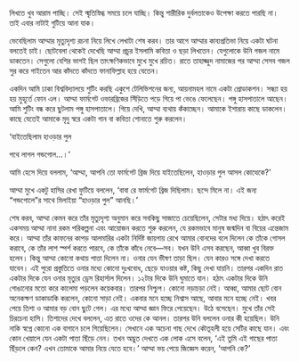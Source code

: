 লিখতে খুব আরাম পাচ্ছি। সেই স্মৃতিস্নিগ্ধ সময়ে চলে যাচ্ছি। কিন্তু শারীরিক দুর্বলতাকেও উপেক্ষা করতে পারছি না। তাই এবার নাটাই গুটিয়ে আনা যাক।

ভেবেছিলাম আম্মার মৃত্যুদৃশ্য রচনা নিয়ে লিখে লেখাটা শেষ করব। তার আগে আম্মার কাব্যপ্রতিভা নিয়ে একটা ঘটনা বলতেই চাই। ছোটবেলা থেকেই দেখেছি আম্মা প্রচুর ইসলামি কবিতা ও ছড়া লিখতেন। যেগুলোকে উনি গজল নামে ডাকতেন। সেগুলো বেশির ভাগই ছিল তাৎক্ষণিকভাবে মুখে মুখে রচিত। রাতে তাহাজ্জুদ নামাজের পর আম্মা সেসব গজল সুর করে গাইতেন আর কাঁদতে কাঁদতে ফানাফিল্লাহ হয়ে যেতেন।

একদিন আমি ঢাকা বিশ্ববিদ্যালয়ে শুটিং করছি একুশে টেলিভিশনের জন্য, আয়নামহল নামে একটা প্রোডাকশন। সন্ধ্যা হয় হয় মুহূর্তে ফোন এল। আম্মা ফার্মগেট ওভারব্রিজের সিঁড়িতে পড়ে গিয়ে পা ভেঙে ফেলেছেন। পঙ্গু হাসপাতালে আছেন। আমি শুটিং বন্ধ করে ছুটলাম পঙ্গু হাসপাতালে। গিয়ে দেখি, আম্মা ব্যথায় কঁকাচ্ছেন। আমাকে ইশারায় কাছে ডাকলেন। কাছে যেতেই আমাকে মৃদু স্বরে একটা গান বা কবিতা শোনাতে শুরু করলেন।

‘যাইতেছিলাম হাওড়ার পুল

পথে লাগল গন্ডগোল...।’

আমি হেসে দিয়ে বললাম, ‘আম্মা, আপনি তো ফার্মগেট ব্রিজ দিয়ে যাইতেছিলেন, হাওড়ার পুল আসল কোত্থেকে?’

আম্মা মুখে একটু হাসির রেখা ফুটিয়ে বললেন, ‘বাবা রে ফার্মগেট ব্রিজ দিছিলাম। ছন্দে মিলে না। এই জন্য “গন্ডগোলে”র সাথে মিলাইয়া “হাওড়ার পুল” আনছি।’

শেষ করব, আম্মা কেমন করে তাঁর মৃত্যুদৃশ্য অনুমান করে সবকিছু সাজাতে চেয়েছিলেন, সেটার মধ্য দিয়ে। হঠাৎ করেই একসময় আম্মা নানা রকম পরিকল্পনা এবং আয়োজন করতে শুরু করলেন, যে রকমভাবে মানুষ জন্মদিন বা বিয়ের এন্তেজাম করে। আম্মা তাঁর কাফনের কাপড় আলমারির একটা নির্দিষ্ট জায়গায় রেখে আমার বোনদের বলে দিলেন কে তাঁকে গোসল করাবে, কে তাঁর লাশ স্পর্শ করতে পারবে, কে তাঁকে কাঁধে নেবে—সব। যখন উনি এসব করছেন, আব্বা খুব বিরক্ত হলেন। কিন্তু আম্মা কোনো কথায় পাত্তা দিলেন না। ওনার যেন ভীষণ তাড়া ছিল। যেন কারও সঙ্গে দেখা করতে যাবেন। এই পুরো প্রস্তুতিতে ওনার মধ্যে কোনো দুঃখবোধ, ছেড়ে যাওয়ার কষ্ট, কিছু দেখা যায়নি। তারপর একদিন রাত একটার দিকে যেন ওনার মৃত্যুর ড্রেস রিহার্সাল দিলেন। ১২টার দিকে উনি ঘুমাতে যান। হঠাৎ একটার দিকে উনি গোঙানোর মতো করে কালেমা পড়লেন কয়েকবার। তারপর নিশ্চুপ। কোনো নড়াচড়া নেই। আব্বা, আমার ছোট বোন অনেকক্ষণ ডাকাডাকি করলেন, কোনো সাড়া নেই। একবার মনে হচ্ছে নিশ্বাস আছে, আবার মনে হচ্ছে নেই। খবর পেয়ে তিশা ও আমার বড় বোন ছুটে গেল। এর মধ্যে আম্মা জ্ঞান ফিরে পেয়েছেন। উঠে বসেছেন। মুখে তাঁর সেই চিরচেনা হাসি। তিশাদের দেখে বললেন, এত রাতে ওদের কে আনল। তারপর উনি বললেন ওনার কী হয়েছিল। উনি নাকি স্বপ্নে কোনো এক বাগানে চলে গিয়েছিলেন। সেখানে এক অচেনা গাছ দেখে কৌতূহলী হয়ে সেটির কাছে যান। এবং কোন খেয়ালে যেন একটা পাতা ছিঁড়ে নেন। তখন অদ্ভুত দেখতে এক লোক এসে বলেন, ‘এই তুমি এই গাছের পাতা ছিঁড়লে কেন? এখন তোমাকে আমার নিয়ে যেতে হবে।’ আম্মা ভয় পেয়ে জিজ্ঞেস করেন, ‘আপনি কে?’
